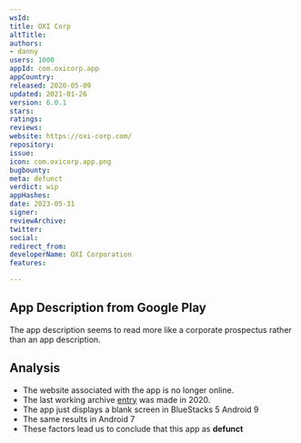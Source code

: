 ```yaml
---
wsId: 
title: OXI Corp
altTitle: 
authors:
- danny
users: 1000
appId: com.oxicorp.app
appCountry: 
released: 2020-05-09
updated: 2021-01-26
version: 6.0.1
stars: 
ratings: 
reviews: 
website: https://oxi-corp.com/
repository: 
issue: 
icon: com.oxicorp.app.png
bugbounty: 
meta: defunct
verdict: wip
appHashes: 
date: 2023-05-31
signer: 
reviewArchive: 
twitter: 
social: 
redirect_from: 
developerName: OXI Corporation
features: 

---
```


## App Description from Google Play 

The app description seems to read more like a corporate prospectus rather than an app description. 

## Analysis 

- The website associated with the app is no longer online. 
- The last working archive [entry](https://web.archive.org/web/20200701000000*/https://oxi-corp.com/) was made in 2020. 
- The app just displays a blank screen in BlueStacks 5 Android 9
- The same results in Android 7 
- These factors lead us to conclude that this app as **defunct**